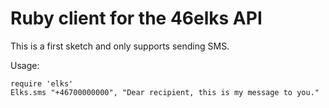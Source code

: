 Ruby client for the 46elks API
==============================

This is a first sketch and only supports sending SMS.

Usage:

    require 'elks'
    Elks.sms "+46700000000", "Dear recipient, this is my message to you."